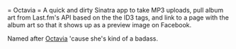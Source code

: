= Octavia =
A quick and dirty Sinatra app to take MP3 uploads, pull album art from Last.fm's API based on the the ID3 tags, and link to a page with the album art so that it shows up as a preview image on Facebook.

Named after [Octavia](http://mlp.wikia.com/wiki/Octavia) 'cause she's kind of a badass.
